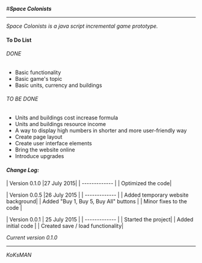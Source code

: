#**_Space Colonists_**
___

<em> Space Colonists is a java script incremental game prototype. </em>

#### To Do List ####
###### DONE ######
  * Basic functionality
  * Basic game's topic
  * Basic units, currency and buildings

###### TO BE DONE ######
* Units and buildings cost increase formula
* Units and buildings resource income
* A way to display high numbers in shorter and more user-friendly way
* Create page layout
* Create user interface elements
* Bring the website online
* Introduce upgrades



#### **_Change Log:_** ####
| Version 0.1.0 |27 July 2015|
| ------------- |
| Optimized the code|

| Version 0.0.5 |26 July 2015 |
| ------------- |
| Added temporary website background|
| Added "Buy 1, Buy 5, Buy All" buttons |
| Minor fixes to the code |

| Version 0.0.1 | 25 July 2015  |
| ------------- |
| Started the project|
| Added initial code |
| Created save / load functionality|




<em> Current version 0.1.0 </em>
___
*KoKsMAN*
